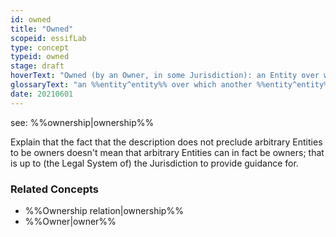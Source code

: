 ```yaml
---
id: owned
title: "Owned"
scopeid: essifLab
type: concept
typeid: owned
stage: draft
hoverText: "Owned (by an Owner, in some Jurisdiction): an Entity over which another Entity (its Owner) has the power (duty, right) to enjoy it, dispose of it and control it; that power is limited to (the scope of) that Jurisdiction, and by its rules."
glossaryText: "an %%entity^entity%% over which another %%entity^entity%% (its %%owner^owner%%) has the power (duty, right) to enjoy it, dispose of it and control it; that power is limited to (the scope of) that %%jurisdiction^jurisdiction%%, and by its rules."
date: 20210601
---
```


see: %%ownership|ownership%%

Explain that the fact that the description does not preclude arbitrary Entities to be owners doesn't mean that arbitrary Entities can in fact be owners; that is up to (the Legal System of) the Jurisdiction to provide guidance for.

### Related Concepts
- %%Ownership relation|ownership%%
- %%Owner|owner%%